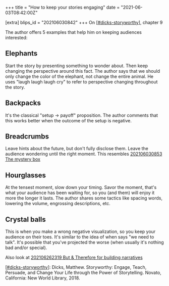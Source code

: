 +++
title = "How to keep your stories engaging"
date = "2021-06-03T08:42:00Z"

[extra]
blips_id = "202106030842"
+++
On [[#dicks-storyworthy](/blips/tags/dicks-storyworthy)], chapter 9

The author offers 5 examples that help him on keeping audiences interested:

##  Elephants
Start the story by presenting something to wonder about. Then keep changing the perspective around this fact. The author says that we should only change the color of the elephant, not change the entire animal. He uses "laugh laugh laugh cry" to refer to perspective changing throughout the story.

## Backpacks
It's the classical "setup -> payoff" proposition. The author comments that this works better when the outcome of the setup is negative.

## Breadcrumbs
Leave hints about the future, but don't fully disclose them. Leave the audience wondering until the right moment. This resembles [202106030853 The mystery box](/blips/202106030853-the-mystery-box)

## Hourglasses
At the tensest moment, slow down your timing. Savor the moment, that's what your audience has been waiting for, so you (and them) will enjoy it more the longer it lasts. The author shares some tactics like spacing words, lowering the volume, engrossing descriptions, etc.

## Crystal balls
This is when you make a wrong negative visualization, so you keep your audience on their toes. It's similar to the idea of when says "we need to talk". It's possible that you've projected the worse (when usually it's nothing bad and/or special).

Also look at [202106262319 But & Therefore for building narratives](/blips/202106262319-but---therefore-for-building-narratives)

[[#dicks-storyworthy](/blips/tags/dicks-storyworthy)]: Dicks, Matthew. Storyworthy: Engage, Teach, Persuade, and Change Your Life through the Power of Storytelling. Novato, California: New World Library, 2018.
